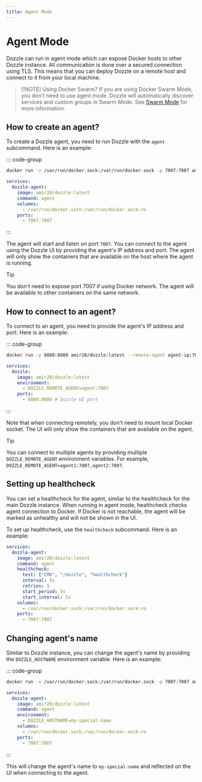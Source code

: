 ```yaml
---
title: Agent Mode
---
```


# Agent Mode <Badge type="tip" text="Beta" />

Dozzle can run in agent mode which can expose Docker hosts to other Dozzle instance. All communication is done over a secured connection using TLS. This means that you can deploy Dozzle on a remote host and connect to it from your local machine.

> [!NOTE] Using Docker Swarm?
> If you are using Docker Swarm Mode, you don't need to use agent mode. Dozzle will automatically discover services and custom groups in Swarm Mode. See [Swarm Mode](/guide/swarm-mode) for more information.

## How to create an agent?

To create a Dozzle agent, you need to run Dozzle with the `agent` subcommand. Here is an example:

::: code-group

```sh
docker run -v /var/run/docker.sock:/var/run/docker.sock -p 7007:7007 amir20/dozzle:latest agent
```

```yaml [docker-compose.yml]
services:
  dozzle-agent:
    image: amir20/dozzle:latest
    command: agent
    volumes:
      - /var/run/docker.sock:/var/run/docker.sock:ro
    ports:
      - 7007:7007
```

:::

The agent will start and listen on port `7007`. You can connect to the agent using the Dozzle UI by providing the agent's IP address and port. The agent will only show the containers that are available on the host where the agent is running.

> [!TIP]
> You don't need to expose port 7007 if using Docker network. The agent will be available to other containers on the same network.

## How to connect to an agent?

To connect to an agent, you need to provide the agent's IP address and port. Here is an example:

::: code-group

```sh
docker run -p 8080:8080 amir20/dozzle:latest --remote-agent agent-ip:7007
```

```yaml [docker-compose.yml]
services:
  dozzle:
    image: amir20/dozzle:latest
    environment:
      - DOZZLE_REMOTE_AGENT=agent:7007
    ports:
      - 8080:8080 # Dozzle UI port
```

:::

Note that when connecting remotely, you don't need to mount local Docker socket. The UI will only show the containers that are available on the agent.

> [!TIP]
> You can connect to multiple agents by providing multiple `DOZZLE_REMOTE_AGENT` environment variables. For example, `DOZZLE_REMOTE_AGENT=agent1:7007,agent2:7007`.

## Setting up healthcheck

You can set a healthcheck for the agent, similar to the healthcheck for the main Dozzle instance. When running in agent mode, healthcheck checks agent connection to Docker. If Docker is not reachable, the agent will be marked as unhealthy and will not be shown in the UI.

To set up healthcheck, use the `healthcheck` subcommand. Here is an example:

```yml
services:
  dozzle-agent:
    image: amir20/dozzle:latest
    command: agent
    healthcheck:
      test: ["CMD", "/dozzle", "healthcheck"]
      interval: 5s
      retries: 5
      start_period: 5s
      start_interval: 5s
    volumes:
      - /var/run/docker.sock:/var/run/docker.sock:ro
    ports:
      - 7007:7007
```

## Changing agent's name

Similar to Dozzle instance, you can change the agent's name by providing the `DOZZLE_HOSTNAME` environment variable. Here is an example:

::: code-group

```sh
docker run -v /var/run/docker.sock:/var/run/docker.sock -p 7007:7007 amir20/dozzle:agent agent --hostname my-special-name
```

```yaml [docker-compose.yml]
services:
  dozzle-agent:
    image: amir20/dozzle:latest
    command: agent
    environment:
      - DOZZLE_HOSTNAME=my-special-name
    volumes:
      - /var/run/docker.sock:/var/run/docker.sock:ro
    ports:
      - 7007:7007
```

:::

This will change the agent's name to `my-special-name` and reflected on the UI when connecting to the agent.
